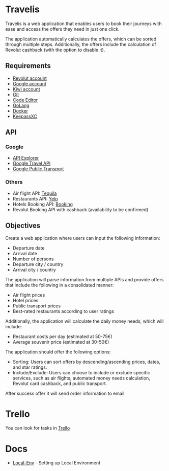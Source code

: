 # Travelis

Travelis is a web application that enables users to book their journeys with ease and access the offers they need in just one click.

The application automatically calculates the offers, which can be sorted through multiple steps. Additionally, the offers include the calculation of Revolut cashback (with the option to disable it).

## Requirements

- [Revolut account](https://www.revolut.com)
- [Google account](https://accounts.google.com/)
- [Kiwi account](https://tequila.kiwi.com/login?utm_source=Partners&utm_medium=page&utm_campaign=headercta)
- [Git](https://git-scm.com/downloads)
- [Code Editor](https://code.visualstudio.com)
- [GoLang](https://go.dev)
- [Docker](https://docs.docker.com/get-docker/)
- [KeepassXC](https://keepassxc.org)

## API

### Google

- [API Explorer](https://developers.google.com/apis-explorer)
- [Google Travel API](https://developers.google.com/hotels/hotel-prices/api-reference/rest)
- [Google Public Transport](https://developers.google.com/maps/documentation/directions/overview)

### Others
- Air flight API: [Tequila](https://tequila.kiwi.com/portal/getting-started)
- Restaurants API: [Yelp](https://docs.developer.yelp.com/docs/getting-started)
- Hotels Booking API: [Booking](https://developers.booking.com/landing/)
- Revolut Booking API with cashback (availability to be confirmed)

## Objectives

Create a web application where users can input the following information:

- Departure date
- Arrival date
- Number of persons
- Departure city / country
- Arrival city / country

The application will parse information from multiple APIs and provide offers that include the following in a consolidated manner:

- Air flight prices
- Hotel prices
- Public transport prices
- Best-rated restaurants according to user ratings

Additionally, the application will calculate the daily money needs, which will include:

- Restaurant costs per day (estimated at 50-75€)
- Average souvenir price (estimated at 30-50€)

The application should offer the following options:

- Sorting: Users can sort offers by descending/ascending prices, dates, and star ratings.
- Include/Exclude: Users can choose to include or exclude specific services, such as air flights, automated money needs calculation, Revolut card cashback, and public transport.

After success offer it will send order information to email
# Trello

You can look for tasks in [Trello](https://trello.com/b/rfrdh8iP/travelis-kanban)

# Docs

- [Local-Env](/doc/local-env.md/) - Setting up Local Environment